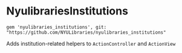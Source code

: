 # NyulibrariesInstitutions

```
gem 'nyulibraries_institutions', git: "https://github.com/NYULibraries/nyulibraries_institutions"
```

Adds institution-related helpers to `ActionController` and `ActionView`
